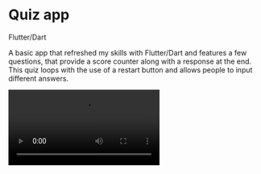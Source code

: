 # Quiz app 

Flutter/Dart


A basic app that refreshed my skills with Flutter/Dart and features a few questions, that provide a score counter along with a response at the end. This quiz loops with the use of a restart button and allows people to input different answers. 


<video src="https://www.youtube.com/watch?v=Il8OizXBF28" controls="controls" style="max-width: 730px;">
</video>
